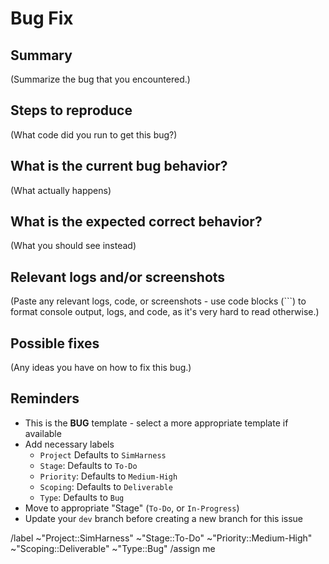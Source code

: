# Bug Fix

## Summary

(Summarize the bug that you encountered.)

## Steps to reproduce

(What code did you run to get this bug?)

## What is the current bug behavior?

(What actually happens)

## What is the expected correct behavior?

(What you should see instead)

## Relevant logs and/or screenshots

(Paste any relevant logs, code, or screenshots - use code blocks (```) to format console
 output, logs, and code, as it's very hard to read otherwise.)

 ## Possible fixes

(Any ideas you have on how to fix this bug.)

## Reminders
- This is the **BUG** template - select a more appropriate template if available
- Add necessary labels
    - `Project` Defaults to `SimHarness`
    - `Stage`: Defaults to `To-Do`
    - `Priority`: Defaults to `Medium-High`
    - `Scoping`: Defaults to `Deliverable`
    - `Type`: Defaults to `Bug`
- Move to appropriate "Stage" (`To-Do`, or `In-Progress`)
- Update your `dev` branch before creating a new branch for this issue

/label ~"Project::SimHarness" ~"Stage::To-Do" ~"Priority::Medium-High" ~"Scoping::Deliverable" ~"Type::Bug"
/assign me